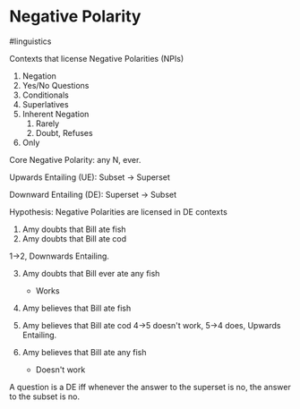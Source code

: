 # Negative Polarity
#linguistics 


Contexts that license Negative Polarities (NPIs)
1. Negation
2. Yes/No Questions
3. Conditionals
4. Superlatives
5. Inherent Negation
	1. Rarely
	2. Doubt, Refuses
6. Only

Core Negative Polarity: any N, ever.

Upwards Entailing (UE): Subset -> Superset


Downward Entailing (DE): Superset -> Subset

Hypothesis: Negative Polarities are licensed in DE contexts


1. Amy doubts that Bill ate fish
2. Amy doubts that Bill ate cod

1->2, Downwards Entailing.

3. Amy doubts that Bill ever ate any fish
	- Works

4. Amy believes that Bill ate fish
5. Amy believes that Bill ate cod
4->5 doesn't work, 5->4 does, Upwards Entailing.

6. Amy believes that Bill ate any fish
	- Doesn't work


A question is a DE iff whenever the answer to the superset is no, the answer to the subset is no.